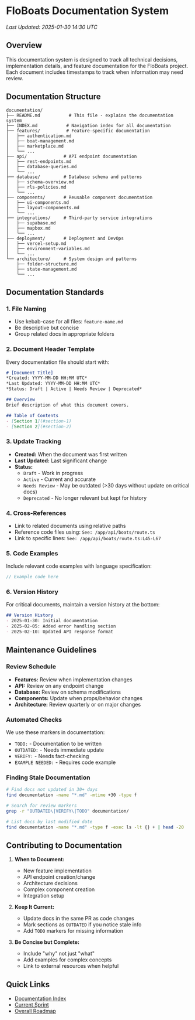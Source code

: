 # FloBoats Documentation System
*Last Updated: 2025-01-30 14:30 UTC*

## Overview
This documentation system is designed to track all technical decisions, implementation details, and feature documentation for the FloBoats project. Each document includes timestamps to track when information may need review.

## Documentation Structure

```
documentation/
├── README.md           # This file - explains the documentation system
├── INDEX.md           # Navigation index for all documentation
├── features/          # Feature-specific documentation
│   ├── authentication.md
│   ├── boat-management.md
│   ├── marketplace.md
│   └── ...
├── api/              # API endpoint documentation
│   ├── rest-endpoints.md
│   ├── database-queries.md
│   └── ...
├── database/         # Database schema and patterns
│   ├── schema-overview.md
│   ├── rls-policies.md
│   └── ...
├── components/       # Reusable component documentation
│   ├── ui-components.md
│   ├── layout-components.md
│   └── ...
├── integrations/     # Third-party service integrations
│   ├── supabase.md
│   ├── mapbox.md
│   └── ...
├── deployment/       # Deployment and DevOps
│   ├── vercel-setup.md
│   ├── environment-variables.md
│   └── ...
└── architecture/     # System design and patterns
    ├── folder-structure.md
    ├── state-management.md
    └── ...
```

## Documentation Standards

### 1. File Naming
- Use kebab-case for all files: `feature-name.md`
- Be descriptive but concise
- Group related docs in appropriate folders

### 2. Document Header Template
Every documentation file should start with:

```markdown
# [Document Title]
*Created: YYYY-MM-DD HH:MM UTC*  
*Last Updated: YYYY-MM-DD HH:MM UTC*  
*Status: Draft | Active | Needs Review | Deprecated*

## Overview
Brief description of what this document covers.

## Table of Contents
- [Section 1](#section-1)
- [Section 2](#section-2)
```

### 3. Update Tracking
- **Created:** When the document was first written
- **Last Updated:** Last significant change
- **Status:**
  - `Draft` - Work in progress
  - `Active` - Current and accurate
  - `Needs Review` - May be outdated (>30 days without update on critical docs)
  - `Deprecated` - No longer relevant but kept for history

### 4. Cross-References
- Link to related documents using relative paths
- Reference code files using: `See: /app/api/boats/route.ts`
- Link to specific lines: `See: /app/api/boats/route.ts:L45-L67`

### 5. Code Examples
Include relevant code examples with language specification:

```typescript
// Example code here
```

### 6. Version History
For critical documents, maintain a version history at the bottom:

```markdown
## Version History
- 2025-01-30: Initial documentation
- 2025-02-05: Added error handling section
- 2025-02-10: Updated API response format
```

## Maintenance Guidelines

### Review Schedule
- **Features:** Review when implementation changes
- **API:** Review on any endpoint change
- **Database:** Review on schema modifications
- **Components:** Update when props/behavior changes
- **Architecture:** Review quarterly or on major changes

### Automated Checks
We use these markers in documentation:
- `TODO:` - Documentation to be written
- `OUTDATED:` - Needs immediate update
- `VERIFY:` - Needs fact-checking
- `EXAMPLE NEEDED:` - Requires code example

### Finding Stale Documentation
```bash
# Find docs not updated in 30+ days
find documentation -name "*.md" -mtime +30 -type f

# Search for review markers
grep -r "OUTDATED\|VERIFY\|TODO" documentation/

# List docs by last modified date
find documentation -name "*.md" -type f -exec ls -lt {} + | head -20
```

## Contributing to Documentation

1. **When to Document:**
   - New feature implementation
   - API endpoint creation/change
   - Architecture decisions
   - Complex component creation
   - Integration setup

2. **Keep It Current:**
   - Update docs in the same PR as code changes
   - Mark sections as `OUTDATED` if you notice stale info
   - Add `TODO` markers for missing information

3. **Be Concise but Complete:**
   - Include "why" not just "what"
   - Add examples for complex concepts
   - Link to external resources when helpful

## Quick Links
- [Documentation Index](./INDEX.md)
- [Current Sprint](../CURRENT_SPRINT.md)
- [Overall Roadmap](../ROADMAP.md)